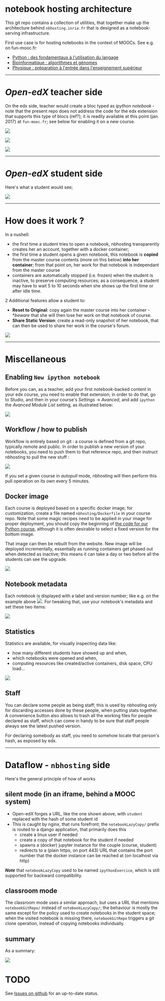 # notebook hosting architecture

This git repo contains a collection of utilities, that together make up the architecture behind `nbhosting.inria.fr` that is designed as a notebook-serving infrastructure.

First use case is for hosting notebooks in the context of MOOCs. See e.g. on fun-mooc.fr:

* [Python : des fondamentaux à l'utilisation du langage](https://www.fun-mooc.fr/courses/inria/41001S03/session03/about)
* [Bioinformatique : algorithmes et génomes](https://www.fun-mooc.fr/courses/inria/41003S02/session02/about)
* [Physique : préparation à l'entrée dans l'enseignement supérieur](https://www.fun-mooc.fr/courses/course-v1:Polytechnique+03009+session01/about)

******

# *Open-edX* teacher side

On the edx side, teacher would create a bloc typed as *ipython notebook* - note that the present repo does not address the code for the edx extension that supports this type of blocs (ref?); it is readily available at this point (jan. 2017) at `fun-mooc.fr`; see below for enabling it on a new course.

![](docs/edx-bloc.png)

![](docs/edx-notebook.png)

![](docs/edx-details.png)

******

# *Open-edX* student side

Here's what a student would see;

![](docs/edx-student.png)

******

# How does it work ?

In a nushell:

* the first time a student tries to open a notebook, nbhosting transparently creates her an account, together with a docker container;
* the first time a student opens a given notebook, this notebook is **copied** from the master course contents (more on this below) **into her container**; from that point on, her work for that notebook is independant from the master course
* containers are automatically stopped (i.e. frozen) when the student is inactive, to preserve computing resources; as a consequence, a student may have to wait 5 to 10 seconds when she shows up the first time or after idle time.

2 Additional features allow a student to:

* **Reset to Original**: copy again the master course into her container -
  **beware* that she will then lose her work on that notebook of course.
* **Share Static Version**: create a read-only snapshot of her notebook, that
  can then be used to share her work in the course's forum.

![](docs/edx-extras.png)

******

# Miscellaneous

## Enabling `New ipython notebook`

Before you can, as a teacher, add your first notebook-backed content in your edx
course, you need to enable that extension; in order to do that, go to Studio,
and then in your course's *Settings* → *Avanced*, and add `ipython` the *Avanced
Module List* setting, as illustrated below:

![](docs/edx-enable-ipython.png)

## Workflow / how to publish

Workflow is entirely based on git : a course is defined from a git repo, typically remote
and public. In order to publish a new version of your notebooks, you need to push them to
that reference repo, and then instruct nbhosting to pull the new stuff :

![](docs/nbhosting-git-pull.png)

If you set a given course in *autopull* mode, nbhosting will then perform this pull
operation on its own every 5 minutes.

## Docker image

Each course is deployed based on a specific docker image; for customization,
create a file named `nbhosting/Dockerfile` in your course repo.
Note that some magic recipes need to be applied in your image for proper
deployment, you should copy the beginning of [the code for our Python
course](https://github.com/flotpython/course/blob/master/nbhosting/Dockerfile),
although it is often desirable to select a fixed version for the bottom image.

That image can then be rebuilt from the website. New image will be deployed
incrementally, essentially as running containers get phased out when detected as
inactive; this means it can take a day or two before all the students can see
the upgrade.

![](docs/nbhosting-rebuild-image.png)

##  Notebook metadata

Each notebook is displayed with a label and version number; like e.g. on the example above ![](docs/edx-metadata.png). For tweaking that, use your notebook's metadata and set these two items:

![](docs/jupyter-metadata.png)

## Statistics

Statistics are available, for visually inspecting data like:
* how many different students have showed up and when,
* which notebooks were opened and when,
* computing resources like created/active containers, disk space, CPU load...

![](docs/nbhosting-stats.png)

## Staff

You can declare some people as being staff; this is used by nbhosting only for
discarding accesses done by these people, when putting stats together. A convenience button also allows to trash all the working files for people declared as staff, which can come in handy to be sure that staff people always see the latest pushed version.

For declaring somebody as staff, you need to somehow locate that person's hash, as exposed by edx.


******

# Dataflow - `nbhosting` side

Here's the general principle of how of works

## silent mode (in an iframe, behind a MOOC system)

* Open-edX forges a URL, like the one shown above, with `student` replaced with the hash of some student id
* This is caught by nginx, that runs forefront; the `notebookLazyCopy/` prefix is routed to a django application, that primarily does this
  * create a linux user if needed
  * create a copy of that notebook for the student if needed
  * spawns a (docker) jupyter instance for the couple (course, student)
  * redirects to a (plain https, on port 443) URL that contains the port number that the docker instance can be reached at (on localhost via http)

***Note*** that `notebookLazyCopy` used to be named `ipythonExercice`, which is still supported for backward compatibility.

## classroom mode 

The classroom mode uses a similar approach, but uses a URL that
mentions `notebookGitRepo/` instead of `notebookLazyCopy/`; the
behaviour is mostly the same except for the policy used to create
notebooks in the student space; when the visited notebook is missing
there, `notebookGitRepo` triggers a git clone operation, instead of
copying notebooks individually.

## summary

As a summary:

![](docs/architecture.png)



# TODO

See [Issues on github](https://github.com/parmentelat/nbhosting/issues) for an up-to-date status.
